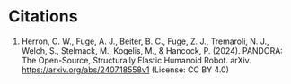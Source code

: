 # Citations
1. Herron, C. W., Fuge, A. J., Beiter, B. C., Fuge, Z. J., Tremaroli, N. J., Welch, S., Stelmack, M., Kogelis, M., & Hancock, P. (2024). PANDORA: The Open-Source, Structurally Elastic Humanoid Robot. arXiv. https://arxiv.org/abs/2407.18558v1 (License: CC BY 4.0)